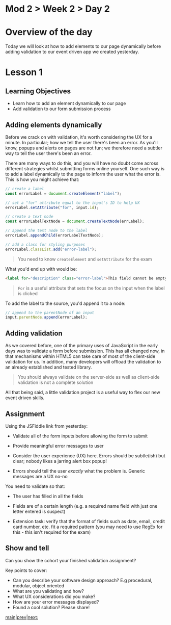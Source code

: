 # Mod 2 > Week 2 > Day 2

# Overview of the day

Today we will look at how to add elements to our page dynamically before adding validation to our event driven app we created yesterday.

# Lesson 1

## Learning Objectives

- Learn how to add an element dynamically to our page
- Add validation to our form submission process

## Adding elements dynamically

Before we crack on with validation, it's worth considering the UX for a minute. In particular; how we tell the user there's been an error. As you'll know, popups and alerts on pages are not fun; we therefore need a subtler way to tell the user there's been an error.

There are many ways to do this, and you will have no doubt come across different strategies whilst submitting forms online yourself. One such way is to add a label dynamically to the page to inform the user what the error is. This is how you might achieve that:

```javascript
// create a label
const errorLabel = document.createElement("label");

// set a "for" attribute equal to the input's ID to help UX
errorLabel.setAttribute("for", input.id);

// create a text node
const errorLabelTextNode = document.createTextNode(errLabel);

// append the text node to the label
errorLabel.appendChild(errorLabelTextNode);

// add a class for styling purposes
errorLabel.classList.add("error-label");
```

> You need to know `createElement` and `setAttribute` for the exam

What you'd end up with would be:

```html
<label for="description" class="error-label">This field cannot be empty</label>
```

> `For` is a useful attribute that sets the focus on the input when the label is clicked

To add the label to the source, you'd append it to a node:

```javascript
// append to the parentNode of an input
input.parentNode.append(errorLabel);
```

## Adding validation

As we covered before, one of the primary uses of JavaScript in the early days was to validate a form before submission. This has all changed now, in that mechanisms within HTML5 can take care of most of the client-side validation for us. In addition, many developers will offload the validation to an already established and tested library.

> You should always validate on the server-side as well as client-side validation is not a complete solution

All that being said, a little validation project is a useful way to flex our new event driven skills.

## Assignment

Using the JSFiddle link from yesterday:

- Validate all of the form inputs before allowing the form to submit

- Provide meaningful error messages to user

- Consider the user experience (UX) here. Errors should be subtle(ish) but clear; nobody likes a jarring alert box popup!

- Errors should tell the user _exactly_ what the problem is. Generic messages are a UX no-no

You need to validate so that:

- The user has filled in all the fields

- Fields are of a certain length (e.g. a required name field with just one letter entered is suspect)

- Extension task: verify that the format of fields such as date, email, credit card number, etc. fit a required pattern (you may need to use RegEx for this - this isn't required for the exam)

## Show and tell

Can you show the cohort your finished validation assignment?

Key points to cover:

- Can you describe your software design approach? E.g procedural, modular, object oriented
- What are you validating and how?
- What UX considerations did you make?
- How are your error messages displayed?
- Found a cool solution? Please share!

[main](/swe)|[prev](/swe/mod2/wk2/day1.html)|[next](/swe/mod2/wk2/day3.html);
